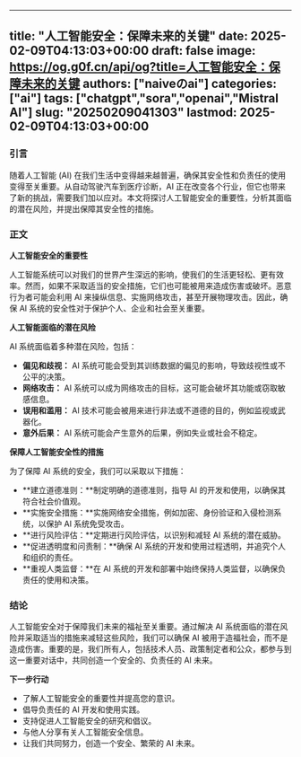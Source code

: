 
---
title: "人工智能安全：保障未来的关键"
date: 2025-02-09T04:13:03+00:00
draft: false
image: https://og.g0f.cn/api/og?title=人工智能安全：保障未来的关键
authors: ["naiveのai"]
categories: ["ai"]
tags: ["chatgpt","sora","openai","Mistral AI"]
slug: "20250209041303"
lastmod: 2025-02-09T04:13:03+00:00
---
### 引言

随着人工智能 (AI) 在我们生活中变得越来越普遍，确保其安全性和负责任的使用变得至关重要。从自动驾驶汽车到医疗诊断，AI 正在改变各个行业，但它也带来了新的挑战，需要我们加以应对。本文将探讨人工智能安全的重要性，分析其面临的潜在风险，并提出保障其安全性的措施。

### 正文

**人工智能安全的重要性**

人工智能系统可以对我们的世界产生深远的影响，使我们的生活更轻松、更有效率。然而，如果不采取适当的安全措施，它们也可能被用来造成伤害或破坏。恶意行为者可能会利用 AI 来操纵信息、实施网络攻击，甚至开展物理攻击。因此，确保 AI 系统的安全性对于保护个人、企业和社会至关重要。

**人工智能面临的潜在风险**

AI 系统面临着多种潜在风险，包括：

* **偏见和歧视：** AI 系统可能会受到其训练数据的偏见的影响，导致歧视性或不公平的决策。
* **网络攻击：** AI 系统可以成为网络攻击的目标，这可能会破坏其功能或窃取敏感信息。
* **误用和滥用：** AI 技术可能会被用来进行非法或不道德的目的，例如监视或武器化。
* **意外后果：** AI 系统可能会产生意外的后果，例如失业或社会不稳定。

**保障人工智能安全性的措施**

为了保障 AI 系统的安全，我们可以采取以下措施：

* **建立道德准则：**制定明确的道德准则，指导 AI 的开发和使用，以确保其符合社会价值观。
* **实施安全措施：**实施网络安全措施，例如加密、身份验证和入侵检测系统，以保护 AI 系统免受攻击。
* **进行风险评估：**定期进行风险评估，以识别和减轻 AI 系统的潜在威胁。
* **促进透明度和问责制：**确保 AI 系统的开发和使用过程透明，并追究个人和组织的责任。
* **重视人类监督：**在 AI 系统的开发和部署中始终保持人类监督，以确保负责任的使用和决策。

### 结论

人工智能安全对于保障我们未来的福祉至关重要。通过解决 AI 系统面临的潜在风险并采取适当的措施来减轻这些风险，我们可以确保 AI 被用于造福社会，而不是造成伤害。重要的是，我们所有人，包括技术人员、政策制定者和公众，都参与到这一重要对话中，共同创造一个安全的、负责任的 AI 未来。

**下一步行动**

* 了解人工智能安全的重要性并提高您的意识。
* 倡导负责任的 AI 开发和使用实践。
* 支持促进人工智能安全的研究和倡议。
* 与他人分享有关人工智能安全信息。
* 让我们共同努力，创造一个安全、繁荣的 AI 未来。